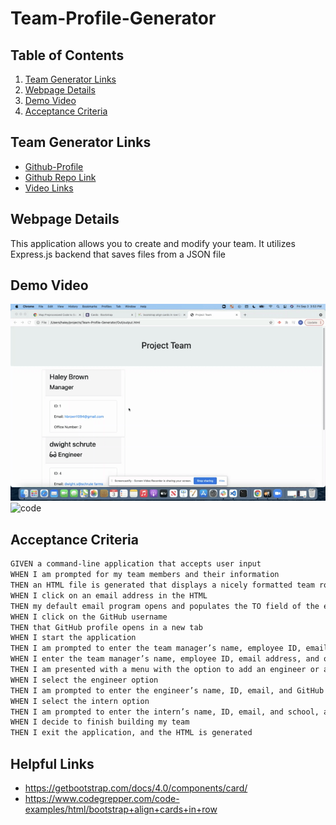 # Team-Profile-Generator

## Table of Contents
1. [Team Generator Links](##Team-Generator-Links)
2. [Webpage Details](##Webpage-Details)
3. [Demo Video](##Demo-Video)
4. [Acceptance Criteria](##Acceptance-Criteria)

## Team Generator Links
+ [Github-Profile](https://github.com/Hbrown16)
+ [Github Repo Link](https://github.com/Hbrown16/Team-Profile-Generator)
+ [Video Links](https://drive.google.com/file/d/1GJIj1bnX-Xw3PgP0MnEZdIb7YF7ZInU1/view)

## Webpage Details
This application allows you to create and modify your team. It utilizes Express.js backend that saves files from a JSON file

## Demo Video
![Team-Gen](./Assets/video1.gif)
![code](./Assets/video2.gif)

## Acceptance Criteria
```md
GIVEN a command-line application that accepts user input
WHEN I am prompted for my team members and their information
THEN an HTML file is generated that displays a nicely formatted team roster based on user input
WHEN I click on an email address in the HTML
THEN my default email program opens and populates the TO field of the email with the address
WHEN I click on the GitHub username
THEN that GitHub profile opens in a new tab
WHEN I start the application
THEN I am prompted to enter the team manager’s name, employee ID, email address, and office number
WHEN I enter the team manager’s name, employee ID, email address, and office number
THEN I am presented with a menu with the option to add an engineer or an intern or to finish building my team
WHEN I select the engineer option
THEN I am prompted to enter the engineer’s name, ID, email, and GitHub username, and I am taken back to the menu
WHEN I select the intern option
THEN I am prompted to enter the intern’s name, ID, email, and school, and I am taken back to the menu
WHEN I decide to finish building my team
THEN I exit the application, and the HTML is generated
```

## Helpful Links
* https://getbootstrap.com/docs/4.0/components/card/
* https://www.codegrepper.com/code-examples/html/bootstrap+align+cards+in+row